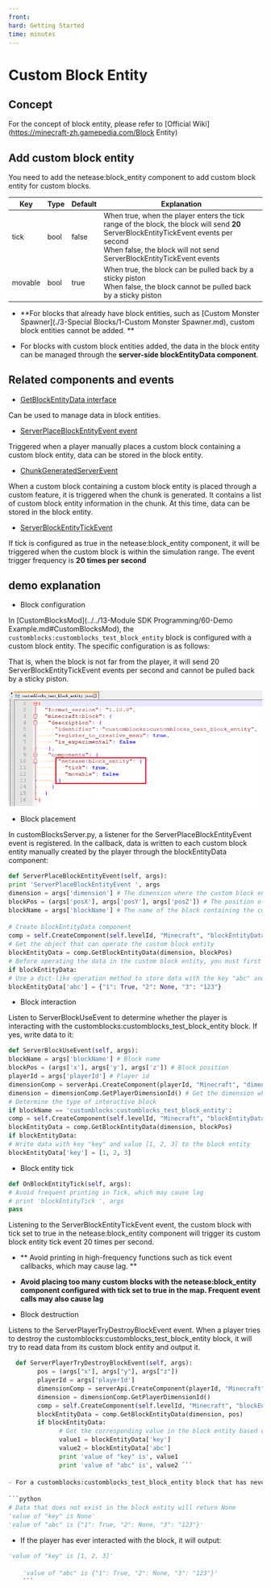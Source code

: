 ```yaml
--- 
front: 
hard: Getting Started 
time: minutes 
--- 
```


# Custom Block Entity 

## Concept 

For the concept of block entity, please refer to [Official Wiki](https://minecraft-zh.gamepedia.com/Block Entity) 

## Add custom block entity 

You need to add the netease:block_entity component to add custom block entity for custom blocks. 

| Key | Type | Default | Explanation | 
| ------- | ---- | ------ | ------------------------------------------------------------ | 
| tick | bool | false | When true, when the player enters the tick range of the block, the block will send **20** ServerBlockEntityTickEvent events per second<br>When false, the block will not send ServerBlockEntityTickEvent events | 
| movable | bool | true | When true, the block can be pulled back by a sticky piston<br>When false, the block cannot be pulled back by a sticky piston | 

- **For blocks that already have block entities, such as [Custom Monster Spawner](./3-Special Blocks/1-Custom Monster Spawner.md), custom block entities cannot be added. ** 

- For blocks with custom block entities added, the data in the block entity can be managed through the **server-side blockEntityData component**. 



## Related components and events 

- <a href="../../../../mcdocs/1-ModAPI/Interface/Block/BlockEntity.html#getblockentitydata" rel="noopenner"> GetBlockEntityData interface </a> 

Can be used to manage data in block entities. 

- <a href="../../../../mcdocs/1-ModAPI/Event/Block.html#serverplaceblockentityevent" rel="noopenner"> ServerPlaceBlockEntityEvent event </a> 

Triggered when a player manually places a custom block containing a custom block entity, data can be stored in the block entity. 

- <a href="../../../../mcdocs/1-ModAPI/事件/世界.html#chunkgeneratedserverevent" rel="noopenner"> ChunkGeneratedServerEvent </a> 

When a custom block containing a custom block entity is placed through a custom feature, it is triggered when the chunk is generated. It contains a list of custom block entity information in the chunk. At this time, data can be stored in the block entity. 

- <a href="../../../../mcdocs/1-ModAPI/事件/方块.html#serverblockentitytickevent" rel="noopenner"> ServerBlockEntityTickEvent </a> 

If tick is configured as true in the netease:block_entity component, it will be triggered when the custom block is within the simulation range. The event trigger frequency is **20 times per second** 

<span id="demo"></span>

## demo explanation 

- Block configuration 

In [CustomBlocksMod](../../13-Module SDK Programming/60-Demo Example.md#CustomBlocksMod), the `customblocks:customblocks_test_block_entity` block is configured with a custom block entity. The specific configuration is as follows: 

That is, when the block is not far from the player, it will send 20 ServerBlockEntityTickEvent events per second and cannot be pulled back by a sticky piston. 

![block_entity_1](./picture/customblock/block-entity-1.png) 

- Block placement 

In customBlocksServer.py, a listener for the ServerPlaceBlockEntityEvent event is registered. In the callback, data is written to each custom block entity manually created by the player through the blockEntityData component: 

```python 
def ServerPlaceBlockEntityEvent(self, args): 
print 'ServerPlaceBlockEntityEvent ', args 
dimension = args['dimension'] # The dimension where the custom block entity is located 
blockPos = (args['posX'], args['posY'], args['posZ']) # The position of the custom block entity 
blockName = args['blockName'] # The name of the block containing the custom block entity 

# Create blockEntityData component 
comp = self.CreateComponent(self.levelId, "Minecraft", "blockEntityData") 
# Get the object that can operate the custom block entity 
blockEntityData = comp.GetBlockEntityData(dimension, blockPos) 
# Before operating the data in the custom block entity, you must first check whether it is empty 
if blockEntityData: 
# Use a dict-like operation method to store data with the key "abc" and the value {"1":True,"2":None,"3":"123"} 
blockEntityData['abc'] = {"1": True, "2": None, "3": "123"} 
``` 

- Block interaction 

Listen to ServerBlockUseEvent to determine whether the player is interacting with the customblocks:customblocks_test_block_entity block. If yes, write data to it: 

```python 
def ServerBlockUseEvent(self, args): 
blockName = args['blockName'] # Block name 
blockPos = (args['x'], args['y'], args['z']) # Block position 
playerId = args['playerId'] # Player id 
dimensionComp = serverApi.CreateComponent(playerId, "Minecraft", "dimension") 
dimension = dimensionComp.GetPlayerDimensionId() # Get the dimension where the player is 
# Determine the type of interactive block 
if blockName == 'customblocks:customblocks_test_block_entity': 
comp = self.CreateComponent(self.levelId, "Minecraft", "blockEntityData") 
blockEntityData = comp.GetBlockEntityData(dimension, blockPos) 
if blockEntityData: 
# Write data with key "key" and value [1, 2, 3] to the block entity 
blockEntityData['key'] = [1, 2, 3] 
```


- Block entity tick 

```python 
def OnBlockEntityTick(self, args): 
# Avoid frequent printing in Tick, which may cause lag 
# print 'blockEntityTick ', args 
pass 
``` 

Listening to the ServerBlockEntityTickEvent event, the custom block with tick set to true in the netease:block_entity component will trigger its custom block entity tick event 20 times per second. 

- ** Avoid printing in high-frequency functions such as tick event callbacks, which may cause lag. ** 

- **Avoid placing too many custom blocks with the netease:block_entity component configured with tick set to true in the map. Frequent event calls may also cause lag** 



- Block destruction 

Listens to the ServerPlayerTryDestroyBlockEvent event. When a player tries to destroy the customblocks:customblocks_test_block_entity block, it will try to read data from its custom block entity and output it. 

```python
  def ServerPlayerTryDestroyBlockEvent(self, args):
  		pos = (args["x"], args["y"], args["z"])
  		playerId = args['playerId']
  		dimensionComp = serverApi.CreateComponent(playerId, "Minecraft", "dimension")
  		dimension = dimensionComp.GetPlayerDimensionId()
  		comp = self.CreateComponent(self.levelId, "Minecraft", "blockEntityData")
  		blockEntityData = comp.GetBlockEntityData(dimension, pos)
  		if blockEntityData:
              # Get the corresponding value in the block entity based on the key
              value1 = blockEntityData['key']
              value2 = blockEntityData['abc']
              print 'value of "key" is', value1
              print 'value of "abc" is', value2 ``` 

- For a customblocks:customblocks_test_block_entity block that has never been interacted with, when the player tries to destroy it, it will output: 

```python 
# Data that does not exist in the block entity will return None 
'value of "key" is None' 
'value of "abc" is {"1": True, "2": None, "3": "123"}' 
``` 

- If the player has ever interacted with the block, it will output: 

```python 
'value of "key" is [1, 2, 3]'

    'value of "abc" is {"1": True, "2": None, "3": "123"}'
    ```
